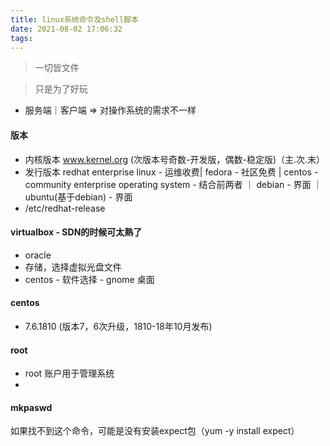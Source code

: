 ```yaml
---
title: linux系统命令及shell脚本
date: 2021-08-02 17:06:32
tags:
---
```

> 一切皆文件

> 只是为了好玩

- 服务端｜客户端 => 对操作系统的需求不一样
#### 版本
- 内核版本 www.kernel.org (次版本号奇数-开发版，偶数-稳定版)（主.次.末）
- 发行版本 redhat enterprise linux - 运维收费|  fedora - 社区免费 | centos - community enterprise operating system - 结合前两者 ｜ debian - 界面 ｜ ubuntu(基于debian) - 界面
- /etc/redhat-release

#### virtualbox - SDN的时候可太熟了
- oracle
- 存储，选择虚拟光盘文件
- centos - 软件选择 - gnome 桌面

#### centos
- 7.6.1810 (版本7，6次升级，1810-18年10月发布)

#### root
- root 账户用于管理系统
- 

#### mkpaswd
如果找不到这个命令，可能是没有安装expect包（yum -y install expect）